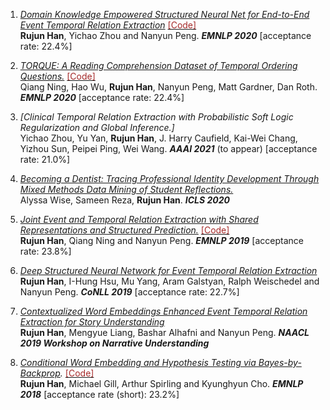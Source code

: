 1. _[Domain Knowledge Empowered Structured Neural Net for End-to-End Event Temporal Relation Extraction](https://arxiv.org/abs/2009.07373)_ [<span style="color:brown;">[Code]</span>](https://github.com/rujunhan/EMNLP-2020) <br/>
**Rujun Han**, Yichao Zhou and Nanyun Peng. _**EMNLP 2020**_ [acceptance rate: 22.4%]

2. _[TORQUE: A Reading Comprehension Dataset of Temporal Ordering Questions.](https://arxiv.org/abs/2005.00242)_ [<span style="color:brown;">[Code]</span>](https://github.com/rujunhan/TORQUE) <br/>
Qiang Ning, Hao Wu, **Rujun Han**, Nanyun Peng, Matt Gardner, Dan Roth. _**EMNLP 2020**_ [acceptance rate: 22.4%]

3. _[Clinical Temporal Relation Extraction with Probabilistic Soft Logic Regularization and Global Inference.]_ <br/>
Yichao Zhou, Yu Yan, **Rujun Han**, J. Harry Caufield, Kai-Wei Chang, Yizhou Sun, Peipei Ping, Wei Wang. _**AAAI 2021**_ (to appear) [acceptance rate: 21.0%]

3. _[Becoming a Dentist: Tracing Professional Identity Development Through Mixed Methods Data Mining of Student Reflections.](https://repository.isls.org/handle/1/6650)_ <br/>
Alyssa Wise, Sameen Reza, **Rujun Han**. _**ICLS 2020**_

4. _[Joint Event and Temporal Relation Extraction with Shared Representations and Structured Prediction.](https://www.aclweb.org/anthology/D19-1041)_ [<span style="color:brown;">[Code]</span>](https://github.com/rujunhan/EMNLP-2019) <br/> 
**Rujun Han**, Qiang Ning and Nanyun Peng. _**EMNLP 2019**_ [acceptance rate: 23.8%]

5. _[Deep Structured Neural Network for Event Temporal Relation Extraction](https://www.aclweb.org/anthology/K19-1062)_ <br/>
**Rujun Han**, I-Hung Hsu, Mu Yang, Aram Galstyan, Ralph Weischedel and Nanyun Peng. _**CoNLL 2019**_ [acceptance rate: 22.7%]

6. _[Contextualized Word Embeddings Enhanced Event Temporal Relation Extraction for Story Understanding](https://arxiv.org/abs/1904.11942)_ <br/>
**Rujun Han**, Mengyue Liang, Bashar Alhafni and Nanyun Peng. _**NAACL 2019 Workshop on Narrative Understanding**_

7. _[Conditional Word Embedding and Hypothesis Testing via Bayes-by-Backprop](http://aclweb.org/anthology/D18-1527)._ [<span style="color:brown;">[Code]</span>](https://github.com/rujunhan/ConditionalEmbeddings) <br/>
**Rujun Han**, Michael Gill, Arthur Spirling and Kyunghyun Cho. _**EMNLP 2018**_ [acceptance rate (short): 23.2%]
